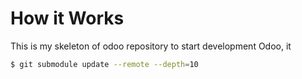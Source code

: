 # How it Works
This is my skeleton of odoo repository to start development Odoo, it 


```bash
$ git submodule update --remote --depth=10
```
